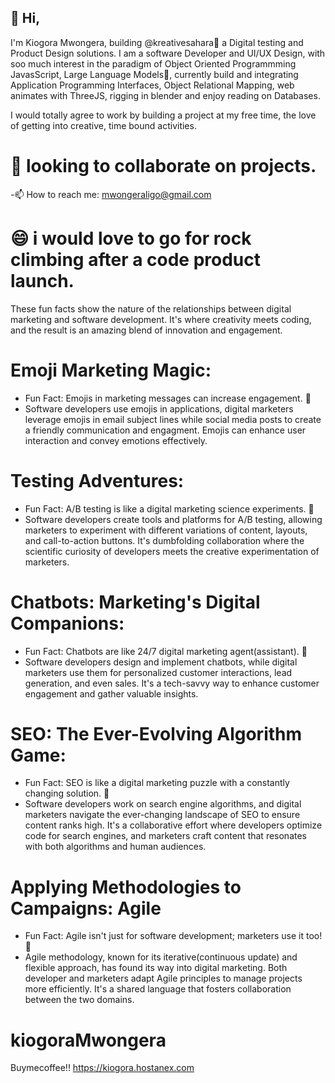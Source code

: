 ## 👋 Hi, 

I'm Kiogora Mwongera, building @kreativesahara👀 a Digital testing and Product Design solutions. I am a software Developer and UI/UX Design, with soo much interest in the paradigm of Object Oriented Programmming
JavasScript, Large Language Models🌱, currently build and integrating Application Programming Interfaces, Object Relational Mapping, web animates with ThreeJS, rigging in blender and enjoy reading on Databases.

I would totally agree to work by building a project at my free time, the love of getting into creative, time bound activities.

# 💞️ looking to collaborate on projects.


-📫 How to reach me: mwongeraligo@gmail.com

# 😄 i would love to go for rock climbing after a code product launch.
  
These fun facts show the nature of the relationships between digital marketing and software development.
It's where creativity meets coding, and the result is an amazing blend of innovation and engagement.
  
# Emoji Marketing Magic:
   - Fun Fact: Emojis in marketing messages can increase engagement. 🚀
   - Software developers use emojis in applications, digital marketers leverage emojis in email subject lines while social media
     posts to create a friendly communication and engagment. Emojis can enhance user interaction and convey
     emotions effectively.
     
# Testing Adventures:
   - Fun Fact: A/B testing is like a digital marketing science experiments. 🧪
   - Software developers create tools and platforms for A/B testing, allowing marketers to experiment with different variations
     of content, layouts, and call-to-action buttons. It's dumbfolding collaboration where the scientific curiosity of developers meets the
     creative experimentation of marketers.
     
# Chatbots: Marketing's Digital Companions:
   - Fun Fact: Chatbots are like 24/7 digital marketing agent(assistant). 🤖
   - Software developers design and implement chatbots, while digital marketers use them for personalized customer interactions, lead
     generation, and even sales. It's a tech-savvy way to enhance customer engagement and gather valuable insights.
     
# SEO: The Ever-Evolving Algorithm Game:
   - Fun Fact: SEO is like a digital marketing puzzle with a constantly changing solution. 🧩
   - Software developers work on search engine algorithms, and digital marketers navigate the ever-changing landscape of SEO to ensure content
     ranks high. It's a collaborative effort where developers optimize code for search engines, and marketers craft content that resonates
     with both algorithms and human audiences.

# Applying Methodologies to Campaigns: Agile
   - Fun Fact: Agile isn't just for software development; marketers use it too! 🔄
   - Agile methodology, known for its iterative(continuous update) and flexible approach, has found its way into digital marketing. Both developer
     and marketers adapt Agile principles to manage projects more efficiently. It's a shared language that fosters collaboration between the two domains.

# kiogoraMwongera
Buymecoffee!!
https://kiogora.hostanex.com
<!---
kreativesahara/kreativesahara is a ✨ special ✨ repository because its `README.md` (this file) appears on your GitHub profile.
You can click the Preview link to take a look at your changes.
--->
